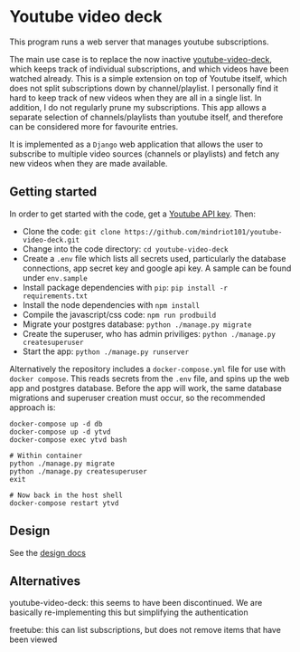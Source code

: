 # Youtube video deck

This program runs a web server that manages youtube subscriptions.

The main use case is to replace the now inactive [youtube-video-deck](https://youtube.videodeck.net/), which keeps track of individual subscriptions, and which videos have been watched already. This is a simple extension on top of Youtube itself, which does not split subscriptions down by channel/playlist. I personally find it hard to keep track of new videos when they are all in a single list. In addition, I do not regularly prune my subscriptions. This app allows a separate selection of channels/playlists than youtube itself, and therefore can be considered more for favourite entries.

It is implemented as a `Django` web application that allows the user to subscribe to multiple video sources (channels or playlists) and fetch any new videos when they are made available.

## Getting started

In order to get started with the code, get a [Youtube API key][youtube-api-key]. Then:

* Clone the code: `git clone https://github.com/mindriot101/youtube-video-deck.git`
* Change into the code directory: `cd youtube-video-deck`
* Create a `.env` file which lists all secrets used, particularly the database connections, app secret key and google api key. A sample can be found under `env.sample`
* Install package dependencies with `pip`: `pip install -r requirements.txt`
* Install the node dependencies with `npm install`
* Compile the javascript/css code: `npm run prodbuild`
* Migrate your postgres database: `python ./manage.py migrate`
* Create the superuser, who has admin priviliges: `python ./manage.py createsuperuser`
* Start the app: `python ./manage.py runserver`

Alternatively the repository includes a `docker-compose.yml` file for use with `docker compose`. This reads secrets from the `.env` file, and spins up the web app and postgres database. Before the app will work, the same database migrations and superuser creation must occur, so the recommended approach is:

```
docker-compose up -d db
docker-compose up -d ytvd
docker-compose exec ytvd bash

# Within container
python ./manage.py migrate
python ./manage.py createsuperuser
exit

# Now back in the host shell
docker-compose restart ytvd
```

## Design

See the [design docs](./design/design.md)

## Alternatives

youtube-video-deck: this seems to have been discontinued. We are basically re-implementing this but simplifying the authentication

freetube: this can list subscriptions, but does not remove items that have been viewed

[youtube-api-key]: https://console.cloud.google.com/apis/credentials